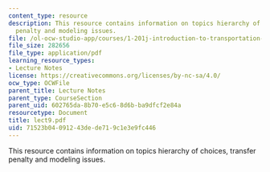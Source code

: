 ```yaml
---
content_type: resource
description: This resource contains information on topics hierarchy of choices, transfer
  penalty and modeling issues.
file: /ol-ocw-studio-app/courses/1-201j-introduction-to-transportation-systems-fall-2006/71523b04091243dede719c1e3e9fc446_lect9.pdf
file_size: 282656
file_type: application/pdf
learning_resource_types:
- Lecture Notes
license: https://creativecommons.org/licenses/by-nc-sa/4.0/
ocw_type: OCWFile
parent_title: Lecture Notes
parent_type: CourseSection
parent_uid: 602765da-8b70-e5c6-8d6b-ba9dfcf2e84a
resourcetype: Document
title: lect9.pdf
uid: 71523b04-0912-43de-de71-9c1e3e9fc446
---
```

This resource contains information on topics hierarchy of choices, transfer penalty and modeling issues.